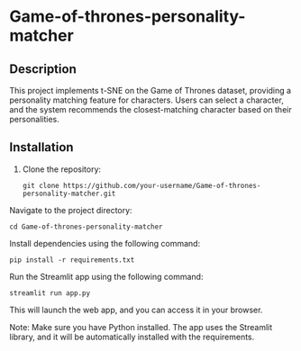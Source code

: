 # Game-of-thrones-personality-matcher

## Description
This project implements t-SNE on the Game of Thrones dataset, providing a personality matching feature for characters. Users can select a character, and the system recommends the closest-matching character based on their personalities.

## Installation

1. Clone the repository:
   ```
   git clone https://github.com/your-username/Game-of-thrones-personality-matcher.git
   ```
   
Navigate to the project directory:
```
cd Game-of-thrones-personality-matcher
```

Install dependencies using the following command:
```
pip install -r requirements.txt
```

Run the Streamlit app using the following command:
```
streamlit run app.py
```
This will launch the web app, and you can access it in your browser.

Note:
Make sure you have Python installed.
The app uses the Streamlit library, and it will be automatically installed with the requirements.
